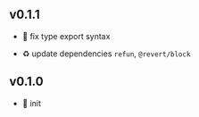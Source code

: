 ## v0.1.1

* 🐞 fix type export syntax

* ♻️ update dependencies `refun`, `@revert/block`

## v0.1.0

* 🐣 init
